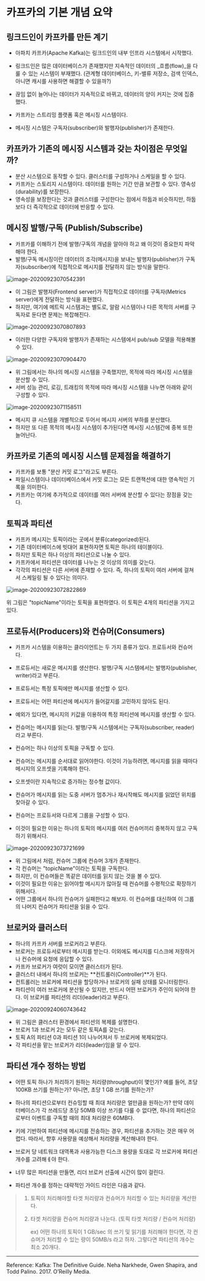 # 카프카의 기본 개념 요약



## 링크드인이 카프카를 만든 계기

- 아파치 카프카(Apache Kafka)는 링크드인의 내부 인프라 시스템에서 시작했다. 
- 링크드인은 많은 데이터베이스가 존재했지만 지속적인 데이터의 _흐름(flow)_을 다룰 수 있는 시스템이 부재했다.  (관계형 데이터베이스, 키-밸류 저장소, 검색 인덱스, 아니면 캐시를 사용하면 해결할 수 있을까?)
- 끊임 없이 늘어나는 데이터가 지속적으로 바뀌고, 데이터의 양이 커지는 것에 집중했다.

- 카프카는 스트리밍 플랫폼 혹은 메시징 시스템이다. 

- 메시징 시스템은 구독자(subscriber)와 발행자(publisher)가 존재한다.

  

  

## 카프카가 기존의 메시징 시스템과 갖는 차이점은 무엇일까?

- 분산 시스템으로 동작할 수 있다. 클러스터를 구성하거나 스케일을 할 수 있다. 
- 카프카는 스토리지 시스템이다. 데이터를 원하는 기간 만큼 보관할 수 있다. 영속성(durability)를 보장한다.
- 영속성을 보장한다는 것과 클러스터를 구성한다는 점에서 하둡과 비슷하지만, 하둡보다 더 즉각적으로 데이터에 반응할 수 있다.



##  메시징 발행/구독 (Publish/Subscribe)

- 카프카를 이해하기 전에 발행/구독의 개념을 알아야 하고 왜 이것이 중요한지 파악해야 한다. 
- 발행/구독 메시징이란 데이터의 조각(메시지)을 보내는 발행자(publisher)가 구독자(subscriber)에 직접적으로 메시지를 전달하지 않는 방식을 말한다.

![image-20200923070542391](../images/image-20200923070542391.png)

- 이 그림은 발행자(Frontend server)가 직접적으로 데이터를 구독자(Metrics server)에게 전달하는 방식을 표현했다.
- 하지만, 여기에 메트릭 시스템과는 별도로, 알람 시스템이나 다른 목적의 서버를 구독자로 둔다면 문제는 복잡해진다.

![image-20200923070807893](../images/image-20200923070807893.png)



- 이러한 다양한 구독자와 발행자가 존재하는 시스템에서 pub/sub 모델을 적용해볼 수 있다.

![image-20200923070904470](../images/image-20200923070904470.png)



- 위 그림에서는 하나의 메시징 시스템을 구축했지만, 목적에 따라 메시징 시스템을 분산할 수 있다.
- 서버 성능 관리, 로깅, 트래킹의 목적에 따라 메시징 시스템을 나누면 아래와 같이 구성할 수 있다.

![image-20200923071158511](../images/image-20200923071158511.png)



- 메시지 큐 시스템을 개별적으로 두어서 메시지 서버의 부하를 분산했다.
- 하지만 또 다른 목적의 메시징 시스템이 추가된다면 메시징 시스템간에 중복 또한 늘어난다.



## 카프카로 기존의 메시징 시스템 문제점을 해결하기

- 카프카를 보통 "분산 커밋 로그"라고도 부른다.
- 파일시스템이나 데이터베이스에서 커밋 로그는 모든 트랜잭션에 대한 영속적인 기록을 의미한다. 
- 카프카는 여기에 추가적으로 데이터를 여러 서버에 분산할 수 있다는 장점을 갖는다.



## 토픽과 파티션

- 카프카 메시지는 토픽이라는 곳에서 분류(categorized)된다. 
- 기존 데이터베이스에 빗대어 표현하자면 토픽은 하나의 테이블이다.
- 하지만 토픽은 하나 이상의 파티션으로 나눌 수 있다.
- 카프카에서 파티션은 데이터를 나누는 것 이상의 의미를 갖는다.
- 각각의 파티션은 다른 서버에 존재할 수 있다. 즉, 하나의 토픽이 여러 서버에 걸쳐서 스케일링 될 수 있다는 의미다.

![image-20200923072822869](../images/image-20200923072822869.png)

위 그림은 "topicName"이라는 토픽을 표현하였다. 이 토픽은 4개의 파티션을 가지고 있다.



## 프로듀서(Producers)와 컨슈머(Consumers)

- 카프카 시스템을 이용하는 클라이언트는 두 가지 종류가 있다. 프로듀서와 컨슈머다.
- 프로듀서는 새로운 메시지를 생산한다. 발행/구독 시스템에서는 발행자(publisher, writer)라고 부른다.
- 프로듀서는 특정 토픽에만 메시지를 생산할 수 있다.
- 프로듀서는 어떤 파티션에 메시지가 들어갈지를 고민하지 않아도 된다.
- 예외가 있다면, 메시지의 키값을 이용하여 특정 파티션에 메시지를 생산할 수 있다.

- 컨슈머는 메시지를 읽는다. 발행/구독 시스템에서는 구독자(subscriber, reader)라고 부른다.
- 컨슈머는 하나 이상의 토픽을 구독할 수 있다.
- 컨슈머는 메시지를 순서대로 읽어야한다. 이것이 가능하려면, 메시지를 읽을 때마다 메시지의 오프셋을 기록해야 한다.
- 오프셋이란 지속적으로 증가하는 정수형 값이다. 
- 컨슈머가 메시지를 읽는 도중 서버가 멈추거나 재시작해도 메시지를 읽었던 위치를 찾아갈 수 있다.



- 컨슈머는 프로듀서와 다르게 그룹을 구성할 수 있다. 
- 이것이 필요한 이유는 하나의 토픽의 메시지를 여러 컨슈머끼리 중복하지 않고 구독하기 위해서다.

![image-20200923073721699](../images/image-20200923073721699.png)

- 위 그림에서 처럼, 컨슈머 그룹에 컨슈머 3개가 존재한다. 
- 각 컨슈머는 "topicName"이라는 토픽을 구독한다. 
- 하지만, 이 컨슈머들은 똑같은 데이터를 읽지 않는 것을 볼 수 있다.
- 이것이 필요한 이유는 읽어야할 메시지가 많아질 때 컨슈머를 수평적으로 확장하기 위해서다.
- 어떤 그룹에서 하나의 컨슈머가 실패한다고 해보자. 이 컨슈머를 대신하여 이 그룹의 나머지 컨슈머가 파티션을 읽을 수 있다.



## 브로커와 클러스터

- 하나의 카프카 서버를 브로커라고 부른다.
- 브로커는 프로듀서로부터 메시지를 받는다. 이외에도 메시지를 디스크에 저장하거나 컨슈머에 요청에 응답할 수 있다.
- 카프카 브로커가 여럿이 모이면 클러스터가 된다. 
- 클러스터 내에서 하나의 브로커는 **컨트롤러(Controller)**가 된다.
- 컨트롤러는 브로커에 파티션을 할당하거나 브로커의 실패 상태를 모니터링한다.
- 파티션이 여러 브로커에 분산될 수 있지만, 반드시 어떤 브로커가 주인이 되어야 한다. 이 브로커를 파티션의 리더(leader)라고 부른다.



![image-20200924060743642](../images/image-20200924060743642.png)

- 위 그림은 클러스터 환경에서 파티션의 복제를 설명한다.
- 브로커 1과 브로커 2는 모두 같은 토픽A를 갖는다.
- 토픽 A의 파티션 0과 파티션 1이 나누어져서 두 브로커에 복제되었다. 
- 각 파티션을 맡는 브로커가 리더(leader)임을 알 수 있다.



## 파티션 개수 정하는 방법

- 어떤 토픽 하나가 처리하기 원하는 처리량(throughput)이 몇인가? 예를 들어, 초당 100KB 쓰기를 원하는가? 아니면, 초당 1 GB 쓰기를 원하는가?
- 하나의 파티션으로부터 컨슈밍할 때 최대 처리량은 얼만큼을 원하는가? 만약 데이터베이스가 각 쓰레드당 초당 50MB 이상 쓰기를 다룰 수 없다면, 하나의 파티션으로부터 이벤트를 구독할 때의 최대 처리량은 60MB다.
- 키에 기반하여 파티션에 메시지를 전송하는 경우, 파티션을 추가하는 것은 매우 어렵다. 따라서, 향후 사용량을 예상해서 처리량을 계산해내야 한다.

- 브로커 당 네트워크 대역폭과 사용가능한 디스크 용량을 토대로 각 브로커에 파티션 개수를 고려해ㅔ야 한다.
- 너무 많은 파티션을 만들면, 리더 브로커 선출에 시간이 많이 걸린다.
- 파티션 개수를 정하는 대략적인 가이드 라인은 다음과 같다.

> 1. 토픽이 처리해야할 타겟 처리량과 컨슈머가 처리할 수 있는 처리량을 계산한다.
>
> 2. 타겟 처리량을 컨슈머 처리량과 나눈다. (토픽 타겟 처리량 / 컨슈머 처리량)
>
>    ex) 어떤 하나의 토픽이 1 GB/sec 의 쓰기 및 읽기를 처리해야 한다면, 각 컨슈머가 처리할 수 있는 량이 50MB/s 라고 하자. 그렇다면 파티션의 개수는 최소 20개다.

---

Reference: Kafka: The Definitive Guide. Neha Narkhede, Gwen Shapira, and Todd Palino. 2017. O’Reilly Media.